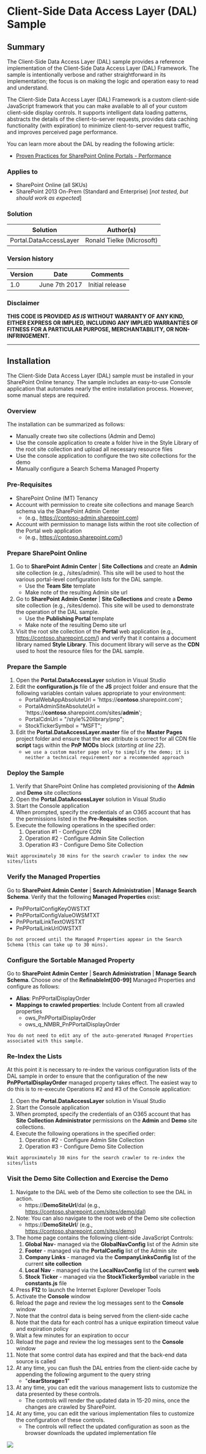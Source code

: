 # Client-Side Data Access Layer (DAL) Sample #

## Summary ##
The Client-Side Data Access Layer (DAL) sample provides a reference implementation of the Client-Side Data Access Layer (DAL) Framework. The sample is intentionally verbose and rather straightforward in its implementation; the focus is on making the logic and operation easy to read and understand. 

The Client-Side Data Access Layer (DAL) Framework is a custom client-side JavaScript framework that you can make available to all of your custom client-side display controls. It supports intelligent data loading patterns, abstracts the details of the client-to-server requests, provides data caching functionality (with expiration) to minimize client-to-server request traffic, and improves perceived page performance. 

You can learn more about the DAL by reading the following article:

- [Proven Practices for SharePoint Online Portals - Performance](https://msdn.microsoft.com/en-us/pnp_articles/portal-performance)


### Applies to ###
-  SharePoint Online (all SKUs)
-  SharePoint 2013 On-Prem (Standard and Enterprise) [*not tested, but should work as expected*]

### Solution ###
Solution | Author(s)
---------|----------
Portal.DataAccessLayer | Ronald Tielke (Microsoft)

### Version history ###
Version  | Date | Comments
---------| -----| --------
1.0  | June 7th 2017 | Initial release

### Disclaimer ###
**THIS CODE IS PROVIDED *AS IS* WITHOUT WARRANTY OF ANY KIND, EITHER EXPRESS OR IMPLIED, INCLUDING ANY IMPLIED WARRANTIES OF FITNESS FOR A PARTICULAR PURPOSE, MERCHANTABILITY, OR NON-INFRINGEMENT.**

----------
## Installation ##
The Client-Side Data Access Layer (DAL) sample must be installed in your SharePoint Online tenancy.  The sample includes an easy-to-use Console application that automates nearly the entire installation process.  However, some manual steps are required.

### Overview ###
The installation can be summarized as follows:

- Manually create two site collections (Admin and Demo)
- Use the console application to create a folder hive in the Style Library of the root site collection and upload all necessary resource files
- Use the console application to configure the two site collections for the demo 
- Manually configure a Search Schema Managed Property

### Pre-Requisites ###
- SharePoint Online (MT) Tenancy
- Account with permission to create site collections and manage Search schema via the SharePoint Admin Center 
	- (e.g., https://contoso-admin.sharepoint.com)
- Account with permission to manage lists within the root site collection of the Portal web application 
	- (e.g., https://contoso.sharepoint.com/)

### Prepare SharePoint Online ###
1. Go to **SharePoint Admin Center** | **Site Collections** and create an **Admin** site collection (e.g., /sites/admin).  This site will be used to host the various portal-level configuration lists for the DAL sample.
	- Use the **Team Site** template
	- Make note of the resulting Admin site url
2. Go to **SharePoint Admin Center** | **Site Collections** and create a **Demo** site collection (e.g., /sites/demo). This site will be used to demonstrate the operation of the DAL sample.
	- Use the **Publishing Portal** template
	- Make note of the resulting Demo site url
3. Visit the root site collection of the **Portal** web application (e.g., https://contoso.sharepoint.com/) and verify that it contains a document library named **Style Library**. This document library will serve as the **CDN** used to host the resource files for the DAL sample.

### Prepare the Sample ###

1. Open the **Portal.DataAccessLayer** solution in Visual Studio
2. Edit the **configuration.js** file of the **JS** project folder and ensure that the following variables contain values appropriate to your environment:
	- PortalWebAppAbsoluteUrl = 'https://**contoso**.sharepoint.com';
	- PortalAdminSiteAbsoluteUrl = 'https://**contoso**.sharepoint.com/sites/**admin**';
	- PortalCdnUrl = "/style%20library/pnp";
	- StockTickerSymbol = "MSFT";
3. Edit the **Portal.DataAccessLayer.master** file of the **Master Pages** project folder and ensure that the **src** attribute is correct for all CDN file **script** tags within the **PnP MODs** block (*starting at line 22*).
	- `we use a custom master page only to simplify the demo; it is neither a technical requirement nor a recommended approach`

### Deploy the Sample ###
1. Verify that SharePoint Online has completed provisioning of the **Admin** and **Demo** site collections
2. Open the **Portal.DataAccessLayer** solution in Visual Studio
3. Start the Console application
4. When prompted, specify the credentials of an O365 account that has the permissions listed in the **Pre-Requisites** section.
5. Execute the following operations in the specified order:
	1. Operation #1 - Configure CDN
	2. Operation #2 - Configure Admin Site Collection
	3. Operation #3 - Configure Demo Site Collection

`Wait approximately 30 mins for the search crawler to index the new sites/lists`

### Verify the Managed Properties ###
Go to **SharePoint Admin Center** | **Search Administration** | **Manage Search Schema**.  Verify that the following **Managed Properties** exist:

- PnPPortalConfigKeyOWSTXT
- PnPPortalConfigValueOWSMTXT
- PnPPortalLinkTextOWSTXT
- PnPPortalLinkUrlOWSTXT

`Do not proceed until the Managed Properties appear in the Search Schema (this can take up to 30 mins).`

### Configure the Sortable Managed Property ###
Go to **SharePoint Admin Center** | **Search Administration** | **Manage Search Schema**. Choose *one* of the **RefinableInt[00-99]** Managed Properties and configure as follows:

- **Alias**: PnPPortalDisplayOrder
- **Mappings to crawled properties**: Include Content from all crawled properties
	- ows\_PnPPortalDisplayOrder
	- ows\_q\_NMBR\_PnPPortalDisplayOrder

`You do not need to edit any of the auto-generated Managed Properties associated with this sample.`

### Re-Index the Lists ###
At this point it is necessary to re-index the various configuration lists of the DAL sample in order to ensure that the configuration of the new **PnPPortalDisplayOrder** managed property takes effect.  The easiest way to do this is to re-execute Operations #2 and #3 of the Console application:

1. Open the **Portal.DataAccessLayer** solution in Visual Studio
2. Start the Console application
3. When prompted, specify the credentials of an O365 account that has **Site Collection Administrator** permissions on the **Admin** and **Demo** site collections.
4. Execute the following operations in the specified order:
	1. Operation #2 - Configure Admin Site Collection
	2. Operation #3 - Configure Demo Site Collection

`Wait approximately 30 mins for the search crawler to re-index the sites/lists`

### Visit the Demo Site Collection and Exercise the Demo ###
1. Navigate to the DAL web of the Demo site collection to see the DAL in action.
	- https://**DemoSiteUrl**/dal (e.g., https://contoso.sharepoint.com/sites/demo/dal)
2. Note: You can also navigate to the root web of the Demo site collection
	- https://**DemoSiteUrl**/ (e.g., https://contoso.sharepoint.com/sites/demo)
3. The home page contains the following client-side JavaScript Controls:
	1. **Global Nav**- managed via the **GlobalNavConfig** list of the Admin site
	2. **Footer** - managed via the **PortalConfig** list of the Admin site
	3. **Company Links** - managed via the **CompanyLinksConfig** list of the current **site collection**
	4. **Local Nav** - managed via the **LocalNavConfig** list of the current **web** 
	5. **Stock Ticker** - managed via the **StockTickerSymbol** variable in the **constants.js** file
4. Press **F12** to launch the Internet Explorer Developer Tools
5. Activate the **Console** window
6. Reload the page and review the log messages sent to the **Console** window
7. Note that the control data is being served from the client-side cache
8. Note that the data for each control has a unique expiration timeout value and expiration policy
9. Wait a few minutes for an expiration to occur
10. Reload the page and review the log messages sent to the **Console** window
11. Note that some control data has expired and that the back-end data source is called
12. At any time, you can flush the DAL entries from the client-side cache by appending the following argument to the query string
	- "**clearStorage=1**" 
13. At any time, you can edit the various management lists to customize the data presented by these controls. 
	- The controls will render the updated data in 15-20 mins, once the changes are crawled by SharePoint.
14. At any time, you can edit the various implementation files to customize the configuration of these controls. 
	- The controls will reflect the updated configuration as soon as the browser downloads the updated implementation file

<img src="https://telemetry.sharepointpnp.com/pnp/samples/Portal.DataAccessLayer" />